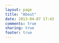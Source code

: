 ```yaml
---
layout: page
title: "About"
date: 2013-04-07 17:43
comments: true
sharing: true
footer: true
---
```


